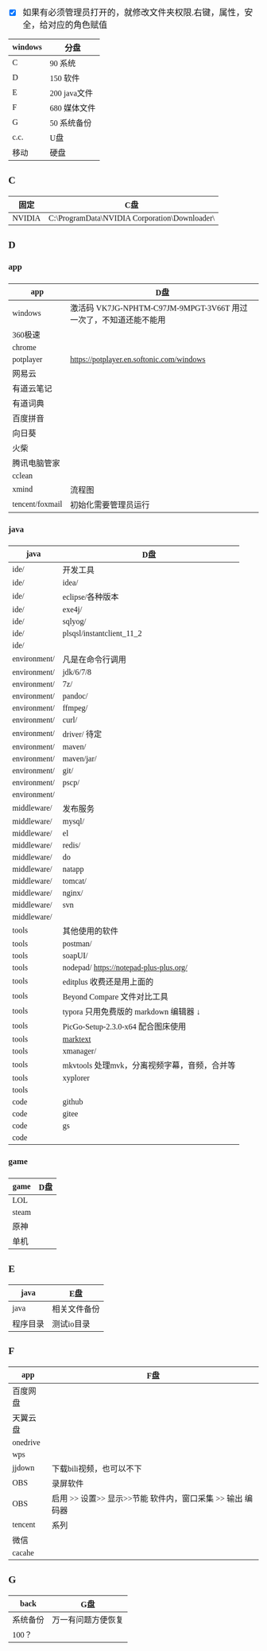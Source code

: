 <span  style="font-family: Simsun,serif; font-size: 17px; ">

- [x] 如果有必须管理员打开的，就修改文件夹权限.右键，属性，安全，给对应的角色赋值

| windows | 分盘         |
|---------|------------|
| C       | 90  系统     |
| D       | 150 软件     |
| E       | 200 java文件 |
| F       | 680 媒体文件   |
| G       | 50  系统备份   |
| c.c.    | U盘         |
| 移动      | 硬盘         |

### C

| 固定     | C盘                                            |
|--------|-----------------------------------------------|
| NVIDIA | C:\ProgramData\NVIDIA Corporation\Downloader\ |

### D

#### app

| app             | D盘                                               |
|-----------------|--------------------------------------------------|
| windows         | 激活码 VK7JG-NPHTM-C97JM-9MPGT-3V66T 用过一次了，不知道还能不能用 |
| 360极速           |                                                  |
| chrome          |                                                  |
| potplayer       | https://potplayer.en.softonic.com/windows        |
| 网易云             |                                                  |
| 有道云笔记           |                                                  |
| 有道词典            |                                                  |
| 百度拼音            |                                                  |
| 向日葵             |                                                  |
| 火柴              |                                                  |
| 腾讯电脑管家          |                                                  |
| cclean          |                                                  |
| xmind           | 流程图                                              |
| tencent/foxmail | 初始化需要管理员运行                                       |

#### java

| java         | D盘                                               |
|--------------|--------------------------------------------------|
| ide/         | 开发工具                                             |
| ide/         | idea/                                            |
| ide/         | eclipse/各种版本                                     |
| ide/         | exe4j/                                           |
| ide/         | sqlyog/                                          |
| ide/         | plsqsl/instantclient_11_2                        |
| ide/         |                                                  |
| environment/ | 凡是在命令行调用                                         |
| environment/ | jdk/6/7/8                                        |
| environment/ | 7z/                                              |
| environment/ | pandoc/                                          |
| environment/ | ffmpeg/                                          |
| environment/ | curl/                                            |
| environment/ | driver/ 待定                                       |
| environment/ | maven/                                           |
| environment/ | maven/jar/                                       |
| environment/ | git/                                             |
| environment/ | pscp/                                            |
| environment/ |                                                  |
| middleware/  | 发布服务                                             |
| middleware/  | mysql/                                           |
| middleware/  | el                                               |
| middleware/  | redis/                                           |
| middleware/  | do                                               |
| middleware/  | natapp                                           |
| middleware/  | tomcat/                                          |
| middleware/  | nginx/                                           |
| middleware/  | svn                                              |
| middleware/  |                                                  |
| tools        | 其他使用的软件                                          |
| tools        | postman/                                         |
| tools        | soapUI/                                          |
| tools        | nodepad/ https://notepad-plus-plus.org/          |
| tools        | editplus 收费还是用上面的                                |
| tools        | Beyond Compare 文件对比工具                            |
| tools        | typora 只用免费版的 markdown 编辑器 ↓                     |
| tools        | PicGo-Setup-2.3.0-x64 配合图床使用                     |
| tools        | [marktext](https://github.com/marktext/marktext) |
| tools        | xmanager/                                        |
| tools        | mkvtools 处理mvk，分离视频字幕，音频，合并等                     |
| tools        | xyplorer                                         |
| tools        |                                                  |
| code         | github                                           |
| code         | gitee                                            |
| code         | gs                                               |
| code         |                                                  |

#### game

| game  | D盘  |
|-------|-----|
| LOL   |     |
| steam |     |
| 原神    |     |
| 单机    |     |

### E

| java | E盘     |
|------|--------|
| java | 相关文件备份 |
| 程序目录 | 测试io目录 |

### F

| app      | F盘                                   |
|----------|--------------------------------------|
| 百度网盘     |                                      |
| 天翼云盘     |                                      |
| onedrive |                                      |
| wps      |                                      |
| jjdown   | 下载bili视频，也可以不下                       |
| OBS      | 录屏软件                                 |
| OBS      | 启用 >> 设置>> 显示>>节能 软件内，窗口采集 >> 输出 编码器 |
| tencent  | 系列                                   |
| 微信       |                                      |
| cacahe   |                                      |

### G

| back | G盘        |
|------|-----------|
| 系统备份 | 万一有问题方便恢复 |
| 100？ |           |

</span>
